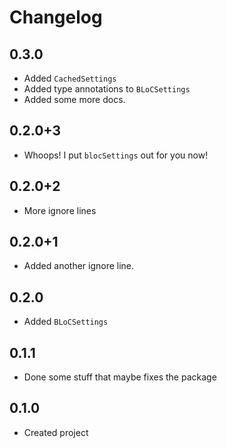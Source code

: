# Changelog

## 0.3.0

* Added `CachedSettings`
* Added type annotations to `BLoCSettings`
* Added some more docs.

## 0.2.0+3

* Whoops! I put `blocSettings` out for you now!

## 0.2.0+2

* More ignore lines

## 0.2.0+1

* Added another ignore line.

## 0.2.0

* Added `BLoCSettings`

## 0.1.1

* Done some stuff that maybe fixes the package

## 0.1.0

* Created project
